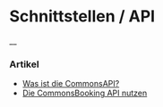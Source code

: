 #  Schnittstellen / API

__

###  Artikel

  * [ Was ist die CommonsAPI? ](/dokumentation/schnittstellen-api/was-ist-die-commonsapi/)
  * [ Die CommonsBooking API nutzen ](/dokumentation/schnittstellen-api/commonsbooking-api/)

